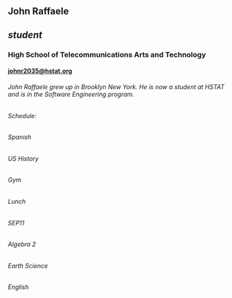 ## John Raffaele
## _student_
### High School of Telecommunications Arts and Technology
#### johnr2035@hstat.org
###### John Raffaele grew up in Brooklyn New York. He is now a student at HSTAT and is in the Software Engineering program.
###### Schedule:
###### Spanish
###### US History
###### Gym 
###### Lunch
###### SEP11 
###### Algebra 2
###### Earth Science
###### English
